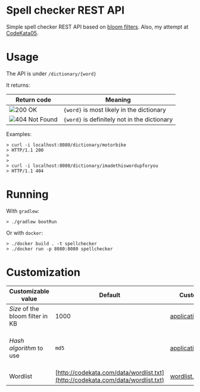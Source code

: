 # Spell checker REST API
Simple spell checker REST API based on [bloom filters](https://en.wikipedia.org/wiki/Bloom_filter). Also, my attempt at [CodeKata05](http://codekata.com/kata/kata05-bloom-filters/).

# Usage
The API is under `/dictionary/{word}`

It returns:

| Return code        | Meaning           |
| ------------- |-------------|
| ![200 OK](https://img.shields.io/badge/200-OK-green) | `{word}` is most likely in the dictionary |
| ![404 Not Found](https://img.shields.io/badge/404-Not%20Found-red) | `{word}` is definitely not in the dictionary |

Examples:
```shell
> curl -i localhost:8080/dictionary/motorbike  
> HTTP/1.1 200
>
>
> curl -i localhost:8080/dictionary/imadethiswordupforyou
> HTTP/1.1 404 
``` 

# Running

With `gradlew`:

```shell
> ./gradlew bootRun
```

Or with `docker`:
```shell
> ./docker build . -t spellchecker
> ./docker run -p 8080:8080 spellchecker
```

# Customization

| Customizable value        | Default           | Customize in...  |Valid values|
| ------------- |-------------|-----|---|
| *Size* of the bloom filter in KB | 1000 | [application.properties](src/main/resources/application.properties) |1 - `Ìnt.MAX_VALUE`|
| *Hash algorithm* to use     | `md5`      |   [application.properties](src/main/resources/application.properties) |`md5`, `kotlin` - additional values can be implemented in [`Hashes.kt`](src/main/kotlin/com/larscheid/bloomfilter/hash/Hashes.kt)|
| Wordlist     | [http://codekata.com/data/wordlist.txt](http://codekata.com/data/wordlist.txt)      |   [wordlist.txt](src/main/resources/wordlist.txt) |One word per line|